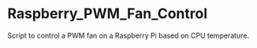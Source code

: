 # Raspberry_PWM_Fan_Control

Script to control a PWM fan on a Raspberry Pi based on CPU temperature.

